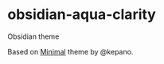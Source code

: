 # obsidian-aqua-clarity
Obsidian theme

Based on [Minimal](https://github.com/kepano/obsidian-minimal) theme by @kepano.
